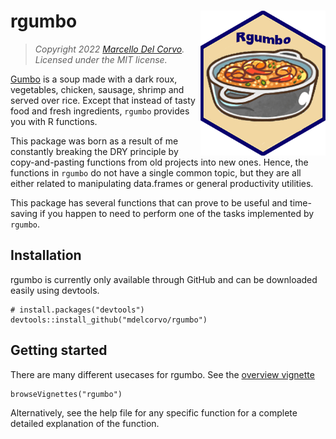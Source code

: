 # rgumbo <img src="img/gumbo_logo.png" width="200" align="right" />



> *Copyright 2022 [Marcello Del Corvo](https://github.com/mdelcorvo). Licensed under the MIT license.*

[Gumbo](https://www.pillsbury.com/recipes/creole-chicken-gumbo-soup/15686514-d713-4056-bd2e-60cd68b20f9d) is a soup made with a dark roux, vegetables, chicken, sausage, shrimp 
and served over rice. Except that instead of tasty food and fresh ingredients, 
`rgumbo` provides you with R functions.

This package was born as a result of me constantly breaking the DRY principle
by copy-and-pasting functions from old projects into new ones. Hence, the
functions in `rgumbo` do not have a single common topic, but they are all either
related to manipulating data.frames or general
productivity utilities.

This package  has several functions that can prove to be useful and time-saving if you happen to need
to perform one of the tasks implemented by `rgumbo`.

## Installation

rgumbo is currently only available through GitHub and can be downloaded
easily using devtools.

```
# install.packages("devtools")
devtools::install_github("mdelcorvo/rgumbo")
```

## Getting started

There are many different usecases for rgumbo.  See the
[overview vignette](https://github.com/mdelcorvo/rgumbo/blob/master/vignettes/overview.md)

```
browseVignettes("rgumbo")
```

Alternatively, see the help file for any specific function for a complete
detailed explanation of the function.
